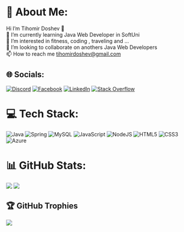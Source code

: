 # 💫 About Me:
Hi I’m Tihomir Doshev 👋<br>🌱 I’m currently learning Java Web Developer in SoftUni<br>👀 I’m interested in fitness, coding , traveling and ...<br>👯 I’m looking to collaborate on anothers Java Web Developers<br>📫 How to reach me tihomirdoshev@gmail.com


## 🌐 Socials:
[![Discord](https://img.shields.io/badge/Discord-%237289DA.svg?logo=discord&logoColor=white)](https://discord.gg/https://discord.com/users/1070348805356130304) [![Facebook](https://img.shields.io/badge/Facebook-%231877F2.svg?logo=Facebook&logoColor=white)](https://facebook.com/https://www.facebook.com/tdoshev) [![LinkedIn](https://img.shields.io/badge/LinkedIn-%230077B5.svg?logo=linkedin&logoColor=white)](https://linkedin.com/in/https://www.linkedin.com/in/tihomir-doshev/) [![Stack Overflow](https://img.shields.io/badge/-Stackoverflow-FE7A16?logo=stack-overflow&logoColor=white)](https://stackoverflow.com/users/20457232/tihomirdoshev) 

# 💻 Tech Stack:
![Java](https://img.shields.io/badge/java-%23ED8B00.svg?style=for-the-badge&logo=openjdk&logoColor=white) ![Spring](https://img.shields.io/badge/spring-%236DB33F.svg?style=for-the-badge&logo=spring&logoColor=white) ![MySQL](https://img.shields.io/badge/mysql-%2300000f.svg?style=for-the-badge&logo=mysql&logoColor=white) ![JavaScript](https://img.shields.io/badge/javascript-%23323330.svg?style=for-the-badge&logo=javascript&logoColor=%23F7DF1E) ![NodeJS](https://img.shields.io/badge/node.js-6DA55F?style=for-the-badge&logo=node.js&logoColor=white) ![HTML5](https://img.shields.io/badge/html5-%23E34F26.svg?style=for-the-badge&logo=html5&logoColor=white) ![CSS3](https://img.shields.io/badge/css3-%231572B6.svg?style=for-the-badge&logo=css3&logoColor=white) ![Azure](https://img.shields.io/badge/azure-%230072C6.svg?style=for-the-badge&logo=microsoftazure&logoColor=white)

# 📊 GitHub Stats:
![](https://github-readme-stats.vercel.app/api?username=TihomirDoshev&theme=city_light&hide_border=false&include_all_commits=false&count_private=false) 
![](https://github-readme-stats.vercel.app/api/top-langs/?username=TihomirDoshev&theme=city_light&hide_border=false&include_all_commits=false&count_private=false&layout=compact)

## 🏆 GitHub Trophies
![](https://github-profile-trophy.vercel.app/?username=TihomirDoshev&theme=darkhub&no-frame=false&no-bg=true&margin-w=4)



<!-- Proudly created with GPRM ( https://gprm.itsvg.in ) -->
